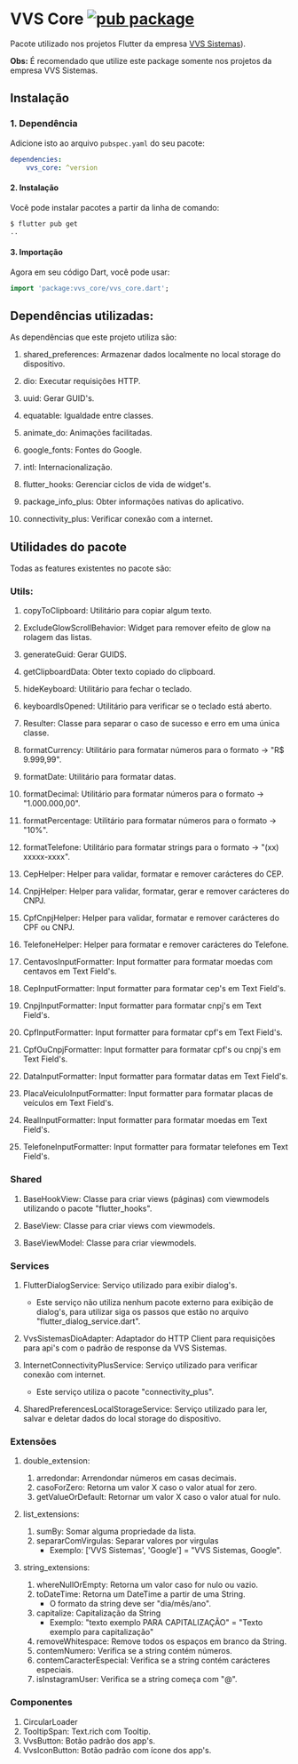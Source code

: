 # **VVS Core** [![pub package](https://img.shields.io/pub/v/vvs_core.svg)](https://pub.dev/packages/vvs_core)

Pacote utilizado nos projetos Flutter da empresa [VVS Sistemas](https://vvssistemas.com.br)).

**Obs:** É recomendado que utilize este package somente nos projetos da empresa VVS Sistemas.

## **Instalação**

### 1. Dependência

Adicione isto ao arquivo `pubspec.yaml` do seu pacote:

```yaml
dependencies:
    vvs_core: ^version
```

#### 2. Instalação

Você pode instalar pacotes a partir da linha de comando:

```bash
$ flutter pub get
..
```

#### 3. Importação

Agora em seu código Dart, você pode usar:

```Dart
import 'package:vvs_core/vvs_core.dart';
```

## Dependências utilizadas:

As dependências que este projeto utiliza são:

1. shared_preferences: Armazenar dados localmente no local storage do dispositivo.

2. dio: Executar requisições HTTP.

3. uuid: Gerar GUID's.

4. equatable: Igualdade entre classes.

5. animate_do: Animações facilitadas.

6. google_fonts: Fontes do Google.

7. intl: Internacionalização.

8. flutter_hooks: Gerenciar ciclos de vida de widget's.

9. package_info_plus: Obter informações nativas do aplicativo.

10. connectivity_plus: Verificar conexão com a internet.

## Utilidades do pacote

Todas as features existentes no pacote são:

### Utils:

1. copyToClipboard: Utilitário para copiar algum texto.

2. ExcludeGlowScrollBehavior: Widget para remover efeito de glow na rolagem das listas.

3. generateGuid: Gerar GUIDS.

4. getClipboardData: Obter texto copiado do clipboard.

5. hideKeyboard: Utilitário para fechar o teclado.

6. keyboardIsOpened: Utilitário para verificar se o teclado está aberto.

7. Resulter: Classe para separar o caso de sucesso e erro em uma única classe.

8. formatCurrency: Utilitário para formatar números para o formato -> "R$ 9.999,99".

9. formatDate: Utilitário para formatar datas.

10. formatDecimal: Utilitário para formatar números para o formato -> "1.000.000,00".

11. formatPercentage: Utilitário para formatar números para o formato -> "10%".

12. formatTelefone: Utilitário para formatar strings para o formato -> "(xx) xxxxx-xxxx".

13. CepHelper: Helper para validar, formatar e remover carácteres do CEP.

14. CnpjHelper: Helper para validar, formatar, gerar e remover carácteres do CNPJ.

15. CpfCnpjHelper: Helper para validar, formatar e remover carácteres do CPF ou CNPJ.

16. TelefoneHelper: Helper para formatar e remover carácteres do Telefone.

17. CentavosInputFormatter: Input formatter para formatar moedas com centavos em Text Field's.

18. CepInputFormatter: Input formatter para formatar cep's em Text Field's.

19. CnpjInputFormatter: Input formatter para formatar cnpj's em Text Field's.

20. CpfInputFormatter: Input formatter para formatar cpf's em Text Field's.

21. CpfOuCnpjFormatter: Input formatter para formatar cpf's ou cnpj's em Text Field's.

22. DataInputFormatter: Input formatter para formatar datas em Text Field's.

23. PlacaVeiculoInputFormatter: Input formatter para formatar placas de veículos em Text Field's.

24. RealInputFormatter: Input formatter para formatar moedas em Text Field's.

25. TelefoneInputFormatter: Input formatter para formatar telefones em Text Field's.

### Shared

1. BaseHookView: Classe para criar views (páginas) com viewmodels utilizando o pacote "flutter_hooks".

2. BaseView: Classe para criar views com viewmodels.

3. BaseViewModel: Classe para criar viewmodels.

### Services

1. FlutterDialogService: Serviço utilizado para exibir dialog's.
    - Este serviço não utiliza nenhum pacote externo para exibição de dialog's, para utilizar siga os passos que estão no arquivo "flutter_dialog_service.dart".

2. VvsSistemasDioAdapter: Adaptador do HTTP Client para requisições para api's com o padrão de response da VVS Sistemas.

3. InternetConnectivityPlusService: Serviço utilizado para verificar conexão com internet.
    - Este serviço utiliza o pacote "connectivity_plus".

4. SharedPreferencesLocalStorageService: Serviço utilizado para ler, salvar e deletar dados do local storage do dispositivo.

### Extensões

1. double_extension:
    1. arredondar: Arrendondar números em casas decimais.
    2. casoForZero: Retorna um valor X caso o valor atual for zero.
    3. getValueOrDefault: Retornar um valor X caso o valor atual for nulo.

2. list_extensions:
    1. sumBy: Somar alguma propriedade da lista.
    2. separarComVirgulas: Separar valores por virgulas
        - Exemplo: ['VVS Sistemas', 'Google'] = "VVS Sistemas, Google".

3. string_extensions: 
    1. whereNullOrEmpty: Retorna um valor caso for nulo ou vazio.
    2. toDateTime: Retorna um DateTime a partir de uma String.
        - O formato da string deve ser "dia/mês/ano".
    3. capitalize: Capitalização da String
        - Exemplo: "texto exemplo PARA CAPITALIZAÇÃO" = "Texto exemplo para capitalização"
    4. removeWhitespace: Remove todos os espaços em branco da String.
    5. contemNumero: Verifica se a string contém números.
    6. contemCaracterEspecial: Verifica se a string contém carácteres especiais.
    7. isInstagramUser: Verifica se a string começa com "@".

### Componentes

1. CircularLoader
2. TooltipSpan: Text.rich com Tooltip.
3. VvsButton: Botão padrão dos app's.
4. VvsIconButton: Botão padrão com ícone dos app's.